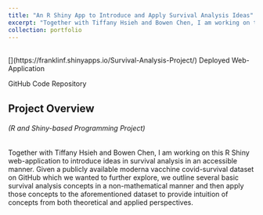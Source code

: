 ```yaml
---
title: "An R Shiny App to Introduce and Apply Survival Analysis Ideas"
excerpt: "Together with Tiffany Hsieh and Bowen Chen, I am working on this R Shiny web-application to introduce ideas in survival analysis in an accessible manner. Given a publicly available moderna vacchine covid-survival dataset on GitHub which we wanted to further explore, we outline several basic survival analysis concepts in a non-mathematical manner and then apply those concepts to the aforementioned dataset to provide intuition of concepts from both theoretical and applied perspectives."
collection: portfolio
---
```

<br />
[<i class="fa fa-fw fa-link" aria-hidden="true"></i>](https://franklinf.shinyapps.io/Survival-Analysis-Project/) Deployed Web-Application

[<i class="fa fa-fw fa-code" aria-hidden="true"></i>](https://github.com/fuchsfranklin/Survival-Analysis-Project) GitHub Code Repository

## Project Overview

###### _(R and Shiny-based Programming Project)_

Together with Tiffany Hsieh and Bowen Chen, I am working on this R Shiny web-application to introduce ideas in survival analysis in an accessible manner. Given a publicly available moderna vacchine covid-survival dataset on GitHub which we wanted to further explore, we outline several basic survival analysis concepts in a non-mathematical manner and then apply those concepts to the aforementioned dataset to provide intuition of concepts from both theoretical and applied perspectives.



